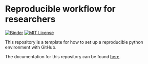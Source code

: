 # Reproducible workflow for researchers

[![Binder](https://mybinder.org/badge_logo.svg)](https://mybinder.org/v2/gh/computationalphysiology/oasisx/main?labpath=tests)
[![MIT License](https://img.shields.io/github/license/computationalphysiology/oasisx)](LICENSE)

This repository is a template for how to set up a reproducible python environment with GitHub.

The documentation for this repository can be found [here](https://computationalphysiology.github.io/oasisx).
